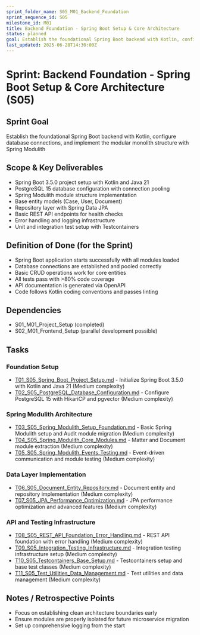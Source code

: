 ```yaml
---
sprint_folder_name: S05_M01_Backend_Foundation
sprint_sequence_id: S05
milestone_id: M01
title: Backend Foundation - Spring Boot Setup & Core Architecture
status: planned
goal: Establish the foundational Spring Boot backend with Kotlin, configure database connections, and implement the modular monolith structure with Spring Modulith
last_updated: 2025-06-28T14:30:00Z
---
```


# Sprint: Backend Foundation - Spring Boot Setup & Core Architecture (S05)

## Sprint Goal
Establish the foundational Spring Boot backend with Kotlin, configure database connections, and implement the modular monolith structure with Spring Modulith

## Scope & Key Deliverables
- Spring Boot 3.5.0 project setup with Kotlin and Java 21
- PostgreSQL 15 database configuration with connection pooling
- Spring Modulith module structure implementation
- Base entity models (Case, User, Document)
- Repository layer with Spring Data JPA
- Basic REST API endpoints for health checks
- Error handling and logging infrastructure
- Unit and integration test setup with Testcontainers

## Definition of Done (for the Sprint)
- Spring Boot application starts successfully with all modules loaded
- Database connections are established and pooled correctly
- Basic CRUD operations work for core entities
- All tests pass with >80% code coverage
- API documentation is generated via OpenAPI
- Code follows Kotlin coding conventions and passes linting

## Dependencies
- S01_M01_Project_Setup (completed)
- S02_M01_Frontend_Setup (parallel development possible)

## Tasks

### Foundation Setup
- [T01_S05_Spring_Boot_Project_Setup.md](./T01_S05_Spring_Boot_Project_Setup.md) - Initialize Spring Boot 3.5.0 with Kotlin and Java 21 (Medium complexity)
- [T02_S05_PostgreSQL_Database_Configuration.md](./T02_S05_PostgreSQL_Database_Configuration.md) - Configure PostgreSQL 15 with HikariCP and pgvector (Medium complexity)

### Spring Modulith Architecture
- [T03_S05_Spring_Modulith_Setup_Foundation.md](./T03_S05_Spring_Modulith_Setup_Foundation.md) - Basic Spring Modulith setup and Audit module migration (Medium complexity)
- [T04_S05_Spring_Modulith_Core_Modules.md](./T04_S05_Spring_Modulith_Core_Modules.md) - Matter and Document module extraction (Medium complexity)
- [T05_S05_Spring_Modulith_Events_Testing.md](./T05_S05_Spring_Modulith_Events_Testing.md) - Event-driven communication and module testing (Medium complexity)

### Data Layer Implementation
- [T06_S05_Document_Entity_Repository.md](./T06_S05_Document_Entity_Repository.md) - Document entity and repository implementation (Medium complexity)
- [T07_S05_JPA_Performance_Optimization.md](./T07_S05_JPA_Performance_Optimization.md) - JPA performance optimization and advanced features (Medium complexity)

### API and Testing Infrastructure
- [T08_S05_REST_API_Foundation_Error_Handling.md](./T08_S05_REST_API_Foundation_Error_Handling.md) - REST API foundation with error handling (Medium complexity)
- [T09_S05_Integration_Testing_Infrastructure.md](./T09_S05_Integration_Testing_Infrastructure.md) - Integration testing infrastructure setup (Medium complexity)
- [T10_S05_Testcontainers_Base_Setup.md](./T10_S05_Testcontainers_Base_Setup.md) - Testcontainers setup and base test classes (Medium complexity)
- [T11_S05_Test_Utilities_Data_Management.md](./T11_S05_Test_Utilities_Data_Management.md) - Test utilities and data management (Medium complexity)

## Notes / Retrospective Points
- Focus on establishing clean architecture boundaries early
- Ensure modules are properly isolated for future microservice migration
- Set up comprehensive logging from the start